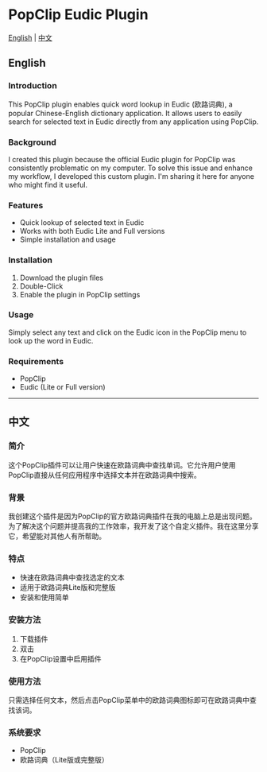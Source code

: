 # PopClip Eudic Plugin

[English](#english) | [中文](#中文)

## English

### Introduction
This PopClip plugin enables quick word lookup in Eudic (欧路词典), a popular Chinese-English dictionary application. It allows users to easily search for selected text in Eudic directly from any application using PopClip.

### Background
I created this plugin because the official Eudic plugin for PopClip was consistently problematic on my computer. To solve this issue and enhance my workflow, I developed this custom plugin. I'm sharing it here for anyone who might find it useful.

### Features
- Quick lookup of selected text in Eudic
- Works with both Eudic Lite and Full versions
- Simple installation and usage

### Installation
1. Download the plugin files
2. Double-Click
3. Enable the plugin in PopClip settings

### Usage
Simply select any text and click on the Eudic icon in the PopClip menu to look up the word in Eudic.

### Requirements
- PopClip
- Eudic (Lite or Full version)

---

## 中文

### 简介
这个PopClip插件可以让用户快速在欧路词典中查找单词。它允许用户使用PopClip直接从任何应用程序中选择文本并在欧路词典中搜索。

### 背景
我创建这个插件是因为PopClip的官方欧路词典插件在我的电脑上总是出现问题。为了解决这个问题并提高我的工作效率，我开发了这个自定义插件。我在这里分享它，希望能对其他人有所帮助。

### 特点
- 快速在欧路词典中查找选定的文本
- 适用于欧路词典Lite版和完整版
- 安装和使用简单

### 安装方法
1. 下载插件
2. 双击
3. 在PopClip设置中启用插件

### 使用方法
只需选择任何文本，然后点击PopClip菜单中的欧路词典图标即可在欧路词典中查找该词。

### 系统要求
- PopClip
- 欧路词典（Lite版或完整版）

